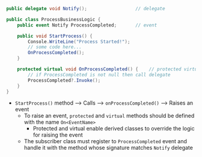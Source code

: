 ```C#
public delegate void Notify();                  // delegate

public class ProcessBusinessLogic {
	public event Notify ProcessCompleted;       // event

	public void StartProcess() {
		Console.WriteLine("Process Started!");
		// some code here...
		OnProcessCompleted();
	}

	protected virtual void OnProcessCompleted() {    // protected virtual method
		// if ProcessCompleted is not null then call delegate
		ProcessCompleted?.Invoke();
	}
}
```
- `StartProcess()` method --> Calls --> `onProcessCompleted()` --> Raises an event
	- To raise an event, `protected` and `virtual` methods should be defined with the name `On<EventName>`
		- Protected and virtual enable derived classes to override the logic for raising the event
	- The subscriber class must register to `ProcessCompleted` event and handle it with the method whose signature matches `Notify` delegate